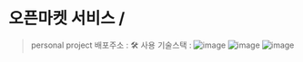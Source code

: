 # 오픈마켓 서비스 / 
> personal project
> 배포주소 :
> 🛠 사용 기술스택 : ![image](https://github.com/user-attachments/assets/869dde18-0c74-4464-a14a-653420971042) ![image](https://github.com/user-attachments/assets/06dd0cd4-5dff-4071-afb3-e8be5457fb56) ![image](https://github.com/user-attachments/assets/d40b01bd-86b6-4e22-811a-5fc1514069c4)

